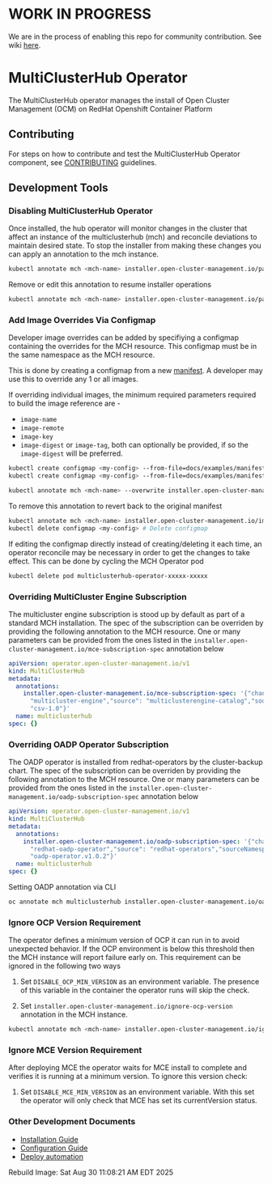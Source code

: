 [comment]: # ( Copyright Contributors to the Open Cluster Management project )

# WORK IN PROGRESS

We are in the process of enabling this repo for community contribution. See wiki [here](https://open-cluster-management.io/concepts/architecture/).

# MultiClusterHub Operator

The MultiClusterHub operator manages the install of Open Cluster Management (OCM) on RedHat Openshift Container Platform

## Contributing

For steps on how to contribute and test the MultiClusterHub Operator component, see [CONTRIBUTING](./CONTRIBUTING.md) guidelines.

## Development Tools

### Disabling MultiClusterHub Operator

Once installed, the hub operator will monitor changes in the cluster that affect an instance of the multiclusterhub (mch) and reconcile deviations to maintain desired state. To stop the installer from making these changes you can apply an annotation to the mch instance.

```bash
kubectl annotate mch <mch-name> installer.open-cluster-management.io/pause=true
```

Remove or edit this annotation to resume installer operations

```bash
kubectl annotate mch <mch-name> installer.open-cluster-management.io/pause=false --overwrite
```

### Add Image Overrides Via Configmap  

Developer image overrides can be added by specifiying a configmap containing the overrides for the MCH resource. This configmap must be in the same namespace as the MCH resource.

This is done by creating a configmap from a new [manifest](https://github.com/stolostron/pipeline/tree/2.7-integration/snapshots). A developer may use this to override any 1 or all images.

If overriding individual images, the minimum required parameters required to build the image reference are -

- `image-name`
- `image-remote`
- `image-key`
- `image-digest` or `image-tag`, both can optionally be provided, if so the `image-digest` will be preferred.

```bash
kubectl create configmap <my-config> --from-file=docs/examples/manifest-oneimage.json # Override 1 image example
kubectl create configmap <my-config> --from-file=docs/examples/manifest-allimages.json # Overriding all images example

kubectl annotate mch <mch-name> --overwrite installer.open-cluster-management.io/image-overrides-configmap=<my-config> # Provide the configmap as an override to the MCH
```

To remove this annotation to revert back to the original manifest

```bash
kubectl annotate mch <mch-name> installer.open-cluster-management.io/image-overrides-configmap --overwrite # Remove annotation
kubectl delete configmap <my-config> # Delete configmap
```

If editing the configmap directly instead of creating/deleting it each time, an operator reconcile may be necessary in order to get the changes to take effect. This can be done by cycling the MCH Operator pod

```bash
kubectl delete pod multiclusterhub-operator-xxxxx-xxxxx
```

### Overriding MultiCluster Engine Subscription

The multicluster engine subscription is stood up by default as part of a standard MCH installation. The spec of the subscription can be overriden by providing the following annotation to the MCH resource. One or many parameters can be provided from the ones listed in the `installer.open-cluster-management.io/mce-subscription-spec` annotation below

```yaml
apiVersion: operator.open-cluster-management.io/v1
kind: MultiClusterHub
metadata:
  annotations:
    installer.open-cluster-management.io/mce-subscription-spec: '{"channel": "stable-2.0","installPlanApproval": "Manual","name":
      "multicluster-engine","source": "multiclusterengine-catalog","sourceNamespace": "catalogsourcenamespace","startingCSV":
      "csv-1.0"}'
  name: multiclusterhub
spec: {}
```

### Overriding OADP Operator Subscription

The OADP operator is installed from redhat-operators by the cluster-backup chart. The spec of the subscription can be overriden by providing the following annotation to the MCH resource. One or many parameters can be provided from the ones listed in the `installer.open-cluster-management.io/oadp-subscription-spec` annotation below

```yaml
apiVersion: operator.open-cluster-management.io/v1
kind: MultiClusterHub
metadata:
  annotations:
    installer.open-cluster-management.io/oadp-subscription-spec: '{"channel": "stable-1.0","installPlanApproval": "Automatic","name":
      "redhat-oadp-operator","source": "redhat-operators","sourceNamespace": "openshift-marketplace","startingCSV":
      "oadp-operator.v1.0.2"}'
  name: multiclusterhub
spec: {}
```

Setting OADP annotation via CLI

```bash
oc annotate mch multiclusterhub installer.open-cluster-management.io/oadp-subscription-spec='{"channel":"stable-1.0","installPlanApproval":"Automatic","name":"redhat-oadp-operator","source":"redhat-operators","sourceNamespace":"openshift-marketplace","startingCSV": "oadp-operator.v1.0.2"}'
```

### Ignore OCP Version Requirement

The operator defines a minimum version of OCP it can run in to avoid unexpected behavior. If the OCP environment is below this threshold then the MCH instance will report failure early on. This requirement can be ignored in the following two ways

1. Set `DISABLE_OCP_MIN_VERSION` as an environment variable. The presence of this variable in the container the operator runs will skip the check.

2. Set `installer.open-cluster-management.io/ignore-ocp-version` annotation in the MCH instance.

```bash
kubectl annotate mch <mch-name> installer.open-cluster-management.io/ignore-ocp-version=true
```

### Ignore MCE Version Requirement

After deploying MCE the operator waits for MCE install to complete and verifies it is running at a minimum version. To ignore this version check:

1. Set `DISABLE_MCE_MIN_VERSION` as an environment variable. With this set the operator will only check that MCE has set its currentVersion status.

### Other Development Documents

- [Installation Guide](/docs/installation.md)
- [Configuration Guide](/docs/configuration.md)
- [Deploy automation](https://github.com/stolostron/deploy)

Rebuild Image: Sat Aug 30 11:08:21 AM EDT 2025
